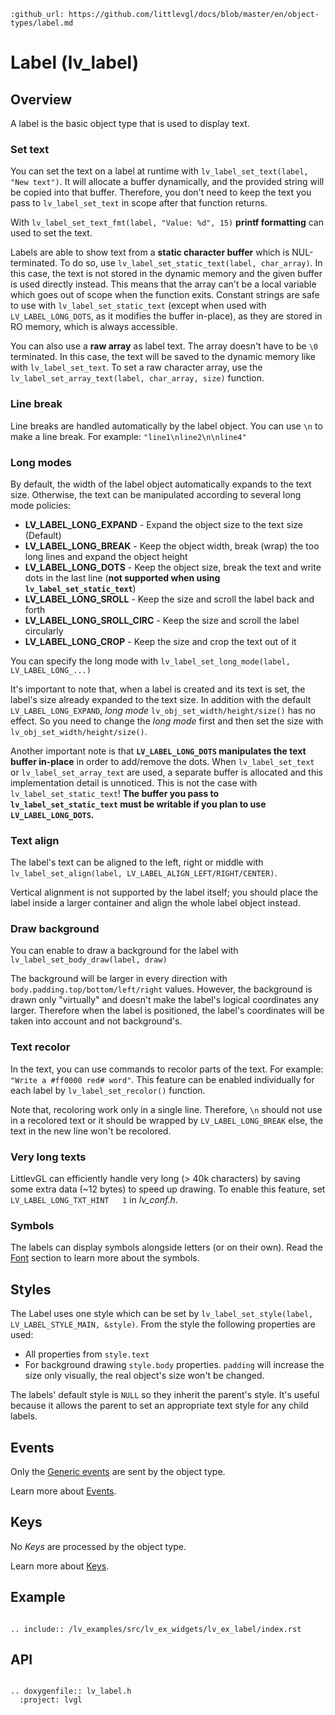 ```eval_rst
:github_url: https://github.com/littlevgl/docs/blob/master/en/object-types/label.md
```
# Label (lv_label)

## Overview
A label is the basic object type that is used to display text. 

### Set text
You can set the text on a label at runtime with `lv_label_set_text(label, "New text")`. It will allocate a buffer dynamically, and the provided string will be copied into that buffer. Therefore, you don't need to keep the text you pass to `lv_label_set_text` in scope after that function returns.

With `lv_label_set_text_fmt(label, "Value: %d", 15)` **printf formatting** can used to set the text.

Labels are able to show text from a **static character buffer** which is NUL-terminated. To do so, use `lv_label_set_static_text(label, char_array)`. In this case, the text is not stored in the dynamic memory and the given buffer is used directly instead. This means that the array can't be a local variable which goes out of scope when the function exits. Constant strings are safe to use with `lv_label_set_static_text` (except when used with `LV_LABEL_LONG_DOTS`, as it modifies the buffer in-place), as they are stored in RO memory, which is always accessible.

You can also use a **raw array** as label text. The array doesn't have to be `\0` terminated. In this case, the text will be saved to the dynamic memory like with `lv_label_set_text`. To set a raw character array, use the `lv_label_set_array_text(label, char_array, size)` function.


### Line break

Line breaks are handled automatically by the label object. You can use `\n` to make a line break. For example: `"line1\nline2\n\nline4"`

### Long modes
By default, the width of the label object automatically expands to the text size. Otherwise, the text can be manipulated according to several long mode policies:

* **LV_LABEL_LONG_EXPAND** - Expand the object size to the text size (Default)
* **LV_LABEL_LONG_BREAK** - Keep the object width, break (wrap) the too long lines and expand the object height
* **LV_LABEL_LONG_DOTS** - Keep the object size, break the text and write dots in the last line (**not supported when using `lv_label_set_static_text`**)
* **LV_LABEL_LONG_SROLL** - Keep the size and scroll the label back and forth
* **LV_LABEL_LONG_SROLL_CIRC** - Keep the size and scroll the label circularly
* **LV_LABEL_LONG_CROP** - Keep the size and crop the text out of it

You can specify the long mode with `lv_label_set_long_mode(label, LV_LABEL_LONG_...)`

It's important to note that, when a label is created and its text is set, the label's size already expanded to the text size. 
In addition with the default `LV_LABEL_LONG_EXPAND`, *long mode* `lv_obj_set_width/height/size()` has no effect.
So you need to change the *long mode* first and then set the size with  `lv_obj_set_width/height/size()`.

Another important note is that **`LV_LABEL_LONG_DOTS` manipulates the text buffer in-place** in order to add/remove the dots. When `lv_label_set_text` or `lv_label_set_array_text` are used, a separate buffer is allocated and this implementation detail is unnoticed. This is not the case with `lv_label_set_static_text`! **The buffer you pass to `lv_label_set_static_text` must be writable if you plan to use `LV_LABEL_LONG_DOTS`.**

### Text align

The label's text can be aligned to the left, right or middle with `lv_label_set_align(label, LV_LABEL_ALIGN_LEFT/RIGHT/CENTER)`.

Vertical alignment is not supported by the label itself; you should place the label inside a larger container and align the whole label object instead.

### Draw background
You can enable to draw a background for the label with `lv_label_set_body_draw(label, draw)`

The background will be larger in every direction with `body.padding.top/bottom/left/right` values. 
However, the background is drawn only "virtually" and doesn't make the label's logical coordinates any larger. 
Therefore when the label is positioned, the label's coordinates will be taken into account and not background's.

### Text recolor
In the text, you can use commands to recolor parts of the text. For example: `"Write a #ff0000 red# word"`. 
This feature can be enabled individually for each label by `lv_label_set_recolor()` function. 

Note that, recoloring work only in a single line. Therefore, `\n` should not use in a recolored text or it should be wrapped by `LV_LABEL_LONG_BREAK` else, the text in the new line won't be recolored.

### Very long texts

LittlevGL can efficiently handle very long (> 40k characters) by saving some extra data (~12 bytes) to speed up drawing. To enable this feature, set `LV_LABEL_LONG_TXT_HINT   1` in *lv_conf.h*.

### Symbols
The labels can display symbols alongside letters (or on their own). Read the [Font](/overview/font) section to learn more about the symbols.

## Styles
The Label uses one style which can be set by `lv_label_set_style(label, LV_LABEL_STYLE_MAIN, &style)`. From the style the following properties are used:
* All properties from `style.text`
* For background drawing `style.body` properties. `padding` will increase the size only visually, the real object's size won't be changed.

The labels' default style is `NULL` so they inherit the parent's style. It's useful because it allows the parent to set an appropriate text style for any child labels.

## Events
Only the [Generic events](/overview/event.html#generic-events) are sent by the object type.

Learn more about [Events](/overview/event).

## Keys
No *Keys* are processed by the object type.

Learn more about [Keys](/overview/indev).

## Example

```eval_rst

.. include:: /lv_examples/src/lv_ex_widgets/lv_ex_label/index.rst

```

## API 

```eval_rst

.. doxygenfile:: lv_label.h
  :project: lvgl
        
```

